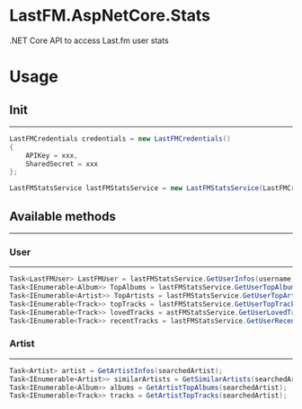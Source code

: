 # LastFM.AspNetCore.Stats

.NET Core API to access Last.fm user stats

# Usage

## Init
---

```csharp
LastFMCredentials credentials = new LastFMCredentials()
{
    APIKey = xxx,
    SharedSecret = xxx
};

LastFMStatsService lastFMStatsService = new LastFMStatsService(LastFMCredentials credentials);
```

## Available methods
---

### User
---

```csharp
Task<LastFMUser> LastFMUser = lastFMStatsService.GetUserInfos(username);
Task<IEnumerable<Album>> TopAlbums = lastFMStatsService.GetUserTopAlbums(username);
Task<IEnumerable<Artist>> TopArtists = lastFMStatsService.GetUserTopArtists(username);
Task<IEnumerable<Track>> topTracks = lastFMStatsService.GetUserTopTracks(username);
Task<IEnumerable<Track>> lovedTracks = astFMStatsService.GetUserLovedTracks(username);
Task<IEnumerable<Track>> recentTracks = lastFMStatsService.GetUserRecentTracks(username);
```

### Artist
---

```csharp
Task<Artist> artist = GetArtistInfos(searchedArtist);
Task<IEnumerable<Artist>> similarArtists = GetSimilarArtists(searchedArtist);
Task<IEnumerable<Album>> albums = GetArtistTopAlbums(searchedArtist);
Task<IEnumerable<Track>> tracks = GetArtistTopTracks(searchedArtist);
```
